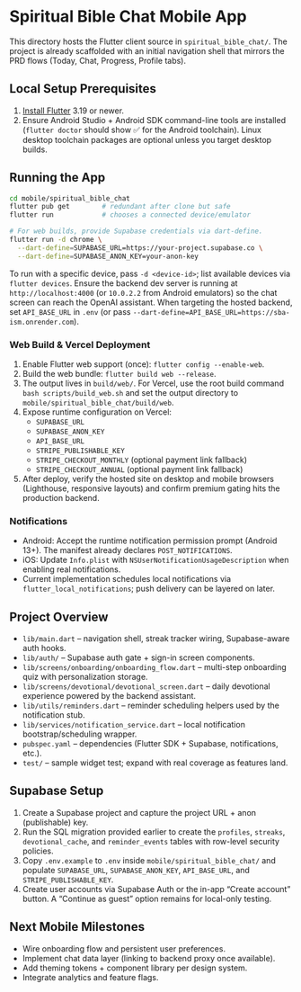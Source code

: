 # Spiritual Bible Chat Mobile App

This directory hosts the Flutter client source in `spiritual_bible_chat/`. The project is already scaffolded with an initial navigation shell that mirrors the PRD flows (Today, Chat, Progress, Profile tabs).

## Local Setup Prerequisites
1. [Install Flutter](https://docs.flutter.dev/get-started/install) 3.19 or newer.
2. Ensure Android Studio + Android SDK command-line tools are installed (`flutter doctor` should show ✅ for the Android toolchain). Linux desktop toolchain packages are optional unless you target desktop builds.

## Running the App
```bash
cd mobile/spiritual_bible_chat
flutter pub get        # redundant after clone but safe
flutter run            # chooses a connected device/emulator

# For web builds, provide Supabase credentials via dart-define.
flutter run -d chrome \
  --dart-define=SUPABASE_URL=https://your-project.supabase.co \
  --dart-define=SUPABASE_ANON_KEY=your-anon-key
```

To run with a specific device, pass `-d <device-id>`; list available devices via `flutter devices`.
Ensure the backend dev server is running at `http://localhost:4000` (or `10.0.2.2` from Android emulators) so the chat screen can reach the OpenAI assistant. When targeting the hosted backend, set `API_BASE_URL` in `.env` (or pass `--dart-define=API_BASE_URL=https://sba-ism.onrender.com`).

### Web Build & Vercel Deployment
1. Enable Flutter web support (once): `flutter config --enable-web`.
2. Build the web bundle: `flutter build web --release`.
3. The output lives in `build/web/`. For Vercel, use the root build command `bash scripts/build_web.sh` and set the output directory to `mobile/spiritual_bible_chat/build/web`.
4. Expose runtime configuration on Vercel:
   - `SUPABASE_URL`
   - `SUPABASE_ANON_KEY`
   - `API_BASE_URL`
   - `STRIPE_PUBLISHABLE_KEY`
    - `STRIPE_CHECKOUT_MONTHLY` (optional payment link fallback)
    - `STRIPE_CHECKOUT_ANNUAL` (optional payment link fallback)
5. After deploy, verify the hosted site on desktop and mobile browsers (Lighthouse, responsive layouts) and confirm premium gating hits the production backend.

### Notifications
- Android: Accept the runtime notification permission prompt (Android 13+). The manifest already declares `POST_NOTIFICATIONS`.
- iOS: Update `Info.plist` with `NSUserNotificationUsageDescription` when enabling real notifications.
- Current implementation schedules local notifications via `flutter_local_notifications`; push delivery can be layered on later.

## Project Overview
- `lib/main.dart` – navigation shell, streak tracker wiring, Supabase-aware auth hooks.
- `lib/auth/` – Supabase auth gate + sign-in screen components.
- `lib/screens/onboarding/onboarding_flow.dart` – multi-step onboarding quiz with personalization storage.
- `lib/screens/devotional/devotional_screen.dart` – daily devotional experience powered by the backend assistant.
- `lib/utils/reminders.dart` – reminder scheduling helpers used by the notification stub.
- `lib/services/notification_service.dart` – local notification bootstrap/scheduling wrapper.
- `pubspec.yaml` – dependencies (Flutter SDK + Supabase, notifications, etc.).
- `test/` – sample widget test; expand with real coverage as features land.

## Supabase Setup
1. Create a Supabase project and capture the project URL + anon (publishable) key.
2. Run the SQL migration provided earlier to create the `profiles`, `streaks`, `devotional_cache`, and `reminder_events` tables with row-level security policies.
3. Copy `.env.example` to `.env` inside `mobile/spiritual_bible_chat/` and populate `SUPABASE_URL`, `SUPABASE_ANON_KEY`, `API_BASE_URL`, and `STRIPE_PUBLISHABLE_KEY`.
4. Create user accounts via Supabase Auth or the in-app “Create account” button. A “Continue as guest” option remains for local-only testing.

## Next Mobile Milestones
- Wire onboarding flow and persistent user preferences.
- Implement chat data layer (linking to backend proxy once available).
- Add theming tokens + component library per design system.
- Integrate analytics and feature flags.
